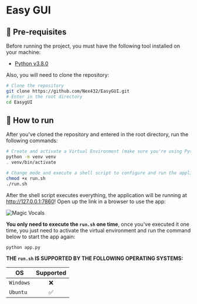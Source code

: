 # Easy GUI

## 🔧 Pre-requisites

Before running the project, you must have the following tool installed on your machine: 
* [Python v3.8.0](https://www.python.org/downloads/release/python-380/)

Also, you will need to clone the repository:

```bash
# Clone the repository
git clone https://github.com/Nex432/EasyGUI.git
# Enter in the root directory
cd EasygUI
```

## 🚀 How to run

After you've cloned the repository and entered in the root directory, run the following commands:

```bash
# Create and activate a Virtual Environment (make sure you're using Python v3.8.0 to do it)
python -m venv venv
. venv/bin/activate

# Change mode and execute a shell script to configure and run the application
chmod +x run.sh
./run.sh
```

After the shell script executes everything, the application will be running at http://127.0.0.1:7860! Open up the link in a browser to use the app:

![Magic Vocals](https://i.imgur.com/V55oKv8.png)

**You only need to execute the `run.sh` one time**, once you've executed it one time, you just need to activate the virtual environment and run the command below to start the app again:

```bash
python app.py
```

**THE `run.sh` IS SUPPORTED BY THE FOLLOWING OPERATING SYSTEMS:**


| OS        | Supported |
|-----------|:---------:|
| `Windows` |     ❌    |
| `Ubuntu`  |     ✅    |
